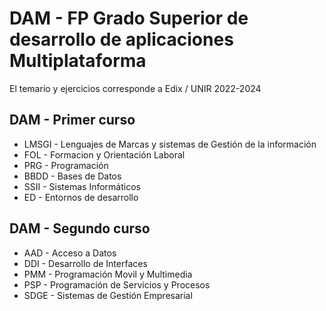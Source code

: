 # DAM - FP Grado Superior de desarrollo de aplicaciones Multiplataforma

El temario y ejercicios corresponde a Edix / UNIR 2022-2024

## DAM - Primer curso
- LMSGI - Lenguajes de Marcas y sistemas de Gestión de la información
- FOL - Formacion y Orientación Laboral
- PRG - Programación
- BBDD - Bases de Datos
- SSII - Sistemas Informáticos
- ED - Entornos de desarrollo

## DAM - Segundo curso
- AAD - Acceso a Datos
- DDI - Desarrollo de Interfaces
- PMM - Programación Movil y Multimedia
- PSP - Programación de Servicios y Procesos
- SDGE - Sistemas de Gestión Empresarial
